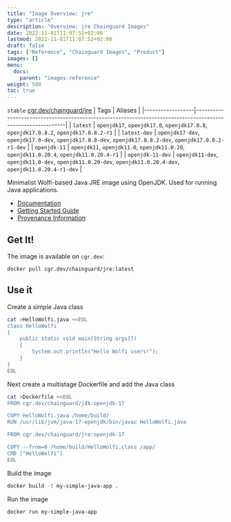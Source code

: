 ```yaml
---
title: "Image Overview: jre"
type: "article"
description: "Overview: jre Chainguard Images"
date: 2022-11-01T11:07:52+02:00
lastmod: 2022-11-01T11:07:52+02:00
draft: false
tags: ["Reference", "Chainguard Images", "Product"]
images: []
menu:
  docs:
    parent: "images-reference"
weight: 500
toc: true
---
```


`stable` [cgr.dev/chainguard/jre](https://github.com/chainguard-images/images/tree/main/images/jre)
| Tags             | Aliases                                                                                                     |
|------------------|-------------------------------------------------------------------------------------------------------------|
| `latest`         | `openjdk17`, `openjdk17.0`, `openjdk17.0.8`, `openjdk17.0.8.2`, `openjdk17.0.8.2-r1`                        |
| `latest-dev`     | `openjdk17-dev`, `openjdk17.0-dev`, `openjdk17.0.8-dev`, `openjdk17.0.8.2-dev`, `openjdk17.0.8.2-r1-dev`    |
| `openjdk-11`     | `openjdk11`, `openjdk11.0`, `openjdk11.0.20`, `openjdk11.0.20.4`, `openjdk11.0.20.4-r1`                     |
| `openjdk-11-dev` | `openjdk11-dev`, `openjdk11.0-dev`, `openjdk11.0.20-dev`, `openjdk11.0.20.4-dev`, `openjdk11.0.20.4-r1-dev` |



Minimalist Wolfi-based Java JRE image using OpenJDK.  Used for running Java applications.

- [Documentation](https://edu.chainguard.dev/chainguard/chainguard-images/reference/jre)
- [Getting Started Guide](https://edu.chainguard.dev/chainguard/chainguard-images/reference/jre/overview/#use-it)
- [Provenance Information](https://edu.chainguard.dev/chainguard/chainguard-images/reference/jre/provenance_info/)

## Get It!

The image is available on `cgr.dev`:

```
docker pull cgr.dev/chainguard/jre:latest
```
## Use it

Create a simple Java class

```sh
cat >HelloWolfi.java <<EOL
class HelloWolfi
{
    public static void main(String args[])
    {
        System.out.println("Hello Wolfi users!");
    }
}
EOL
```

Next create a multistage Dockerfile and add the Java class

```sh
cat >Dockerfile <<EOL
FROM cgr.dev/chainguard/jdk:openjdk-17

COPY HelloWolfi.java /home/build/
RUN /usr/lib/jvm/java-17-openjdk/bin/javac HelloWolfi.java

FROM cgr.dev/chainguard/jre:openjdk-17

COPY --from=0 /home/build/HelloWolfi.class /app/
CMD ["HelloWolfi"]
EOL
```

Build the image

```sh
docker build -t my-simple-java-app .
```

Run the image
```sh
docker run my-simple-java-app
```

